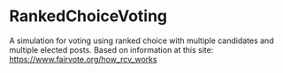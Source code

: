 # RankedChoiceVoting
A simulation for voting using ranked choice with multiple candidates and multiple elected posts. Based on information at this site: https://www.fairvote.org/how_rcv_works
